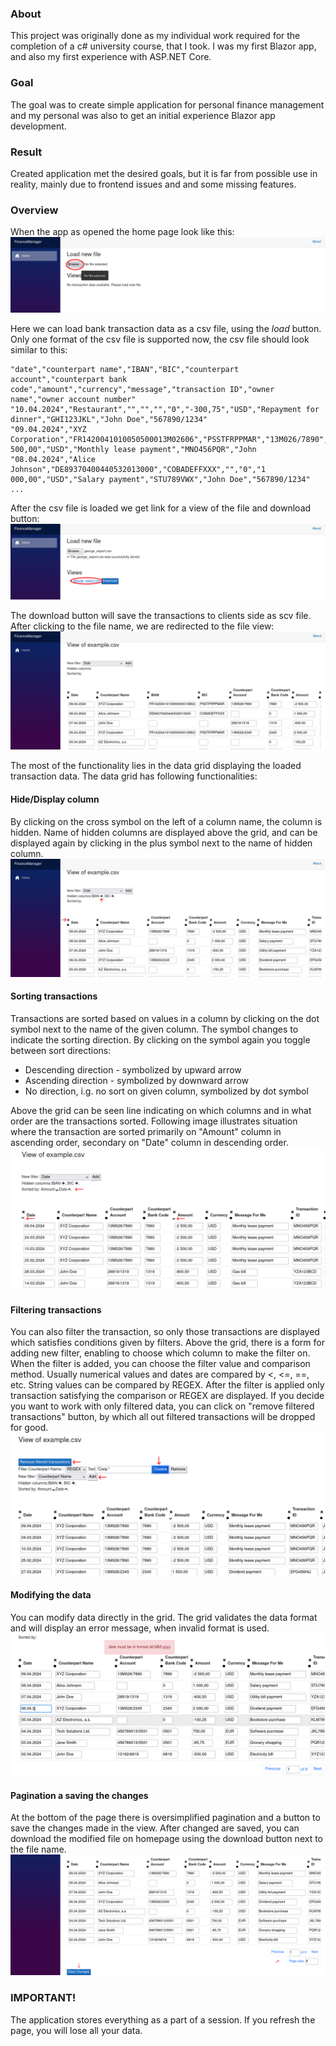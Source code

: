 ### About

This project was originally done as my individual work required for the completion of a c# university course, that I took.
I was my first Blazor app, and also my first experience with ASP.NET Core.

### Goal

The goal was to create simple application for personal finance management 
and my personal was also to get an initial experience Blazor app development.

### Result

Created application met the desired goals, but it is far from possible use in reality, 
mainly due to frontend issues and and some missing features.

### Overview
When the app as opened the home page look like this:
![home1](imgs/home1.png)

Here we can load bank transaction data as a csv file, using the *load* button.
Only one format of the csv file is supported now,
the csv file should look similar to this:
```
"date","counterpart name","IBAN","BIC","counterpart account","counterpart bank code","amount","currency","message","transaction ID","owner name","owner account number"
"10.04.2024","Restaurant","","","","0","-300,75","USD","Repayment for dinner","GHI123JKL","John Doe","567890/1234"
"09.04.2024","XYZ Corporation","FR1420041010050500013M02606","PSSTFRPPMAR","13M026/7890","7890","-2 500,00","USD","Monthly lease payment","MNO456PQR","John
"08.04.2024","Alice Johnson","DE89370400440532013000","COBADEFFXXX","","0","1 000,00","USD","Salary payment","STU789VWX","John Doe","567890/1234"
...
```

After the csv file is loaded we get link for a view of the file and download button:
![home_page2](imgs/home2.png)

The download button will save the transactions to clients side as scv file.
After clicking to the file name, we are redirected to the file view:
![view](imgs/view1.png)

The most of the functionality lies in the data grid displaying the loaded transaction data.
The data grid has following functionalities:

#### Hide/Display column

By clicking on the cross symbol on the left of a column name, the column is hidden.
Name of hidden columns are displayed above the grid, 
and can be displayed again by clicking in the plus symbol
next to the name of hidden column.
![hide_column](imgs/display_colums.png)

#### Sorting transactions

Transactions are sorted based on values in a column
by clicking on the dot symbol next to the name of the given column.
The symbol changes to indicate the sorting direction. By clicking on the symbol again
you toggle between sort directions:
- Descending direction - symbolized by upward arrow
- Ascending direction - symbolized by downward arrow
- No direction, i.g. no sort on given column, symbolized by dot symbol

Above the grid can be seen line indicating on which columns 
and in what order are the transactions sorted.
Following image illustrates situation where the transaction are sorted
primarily on "Amount" column in ascending order,
secondary on "Date" column in descending order.
![sort](imgs/sorting.png)

#### Filtering transactions 

You can also filter the transaction, so only those transactions are displayed
which satisfies conditions given by filters.
Above the grid, there is a form for adding new filter, 
enabling to choose which column to make the filter on.
When the filter is added, you can choose the filter value and comparison method.
Usually numerical values and dates are compared by <, <=, ==, etc.
String values can be compared by REGEX.
After the filter is applied only transaction satisfying the comparison or REGEX are displayed.
If you decide you want to work with only filtered data, you can click on
"remove filtered transactions" button, by which all out filtered transactions will be dropped for good.
![filters](imgs/filter.png)

#### Modifying the data

You can modify data directly in the grid.
The grid validates the data format and will display an error message,
when invalid format is used.
![editing](imgs/editing.png)


#### Pagination a saving the changes

At the bottom of the page there is oversimplified pagination 
and a button to save the changes made in the view.
After changed are saved, you can download the modified file
on homepage using the download button next to the file name.
![pagination](imgs/pagination.png)

### IMPORTANT!

The application stores everything as a part of a session.
If you refresh the page, you will lose all your data.
